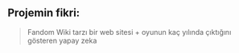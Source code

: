 ## Projemin fikri:
> Fandom Wiki tarzı bir web sitesi + oyunun kaç yılında çıktığını gösteren yapay zeka

